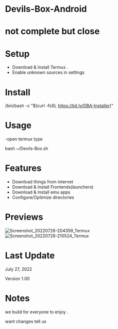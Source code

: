 # Devils-Box-Android 

# not complete but close 

# Setup 
- Download & Install Termux .
- Enable unknown sources in settings 

# Install 
/bin/bash -c "$(curl -fsSL https://bit.ly/DBA-Installer)"

# Usage 
-open termux type 

   bash ~/Devils-Box.sh

# Features 
- Download things from internet 
- Download & Install Frontends(launchers)
- Download & Install emu apps
- Configure/Optimize directories 

# Previews

![Screenshot_20220726-204359_Termux](https://user-images.githubusercontent.com/88673522/181136422-306b2f2a-4029-4c74-9c73-f85f4f6e394e.jpg)
![Screenshot_20220726-210524_Termux](https://user-images.githubusercontent.com/88673522/181138463-59d52058-dc9b-4a59-87a8-e063ab1d00ba.jpg)


# Last Update 

July 27, 2022

Version 1.00 


# Notes 

we build for everyone to enjoy . 

want changes tell us 

